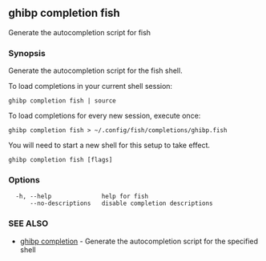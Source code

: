 ## ghibp completion fish

Generate the autocompletion script for fish

### Synopsis

Generate the autocompletion script for the fish shell.

To load completions in your current shell session:

	ghibp completion fish | source

To load completions for every new session, execute once:

	ghibp completion fish > ~/.config/fish/completions/ghibp.fish

You will need to start a new shell for this setup to take effect.


```
ghibp completion fish [flags]
```

### Options

```
  -h, --help              help for fish
      --no-descriptions   disable completion descriptions
```

### SEE ALSO

* [ghibp completion](ghibp_completion.md)	 - Generate the autocompletion script for the specified shell

